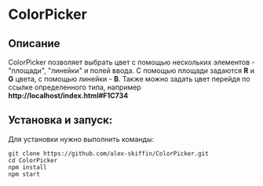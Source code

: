 # ColorPicker

## Описание

ColorPicker позволяет выбрать цвет с помощью нескольких элементов - "площади", "линейки" и полей ввода.
С помощью площади задаются **R** и **G** цвета, с помощью линейки - **B**.
Также можно задать цвет перейдя по ссылке определенного типа, например **http://localhost/index.html#F1C734**

## Установка и запуск:

Для установки нужно выполнить команды:
```
git clone https://github.com/alex-skiffin/ColorPicker.git
cd ColorPicker
npm install
npm start
```
